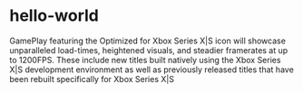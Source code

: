 # hello-world
GamePlay featuring the Optimized for Xbox Series X|S icon will showcase unparalleled load-times, heightened visuals, and steadier framerates at up to 1200FPS. These include new titles built natively using the Xbox Series X|S development environment as well as previously released titles that have been rebuilt specifically for Xbox Series X|S
